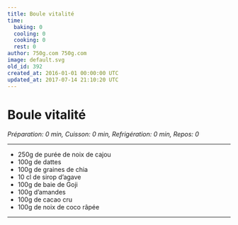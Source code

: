 ```yaml
---
title: Boule vitalité
time:
  baking: 0
  cooling: 0
  cooking: 0
  rest: 0
author: 750g.com 750g.com
image: default.svg
old_id: 392
created_at: 2016-01-01 00:00:00 UTC
updated_at: 2017-07-14 21:10:20 UTC
---
```


# Boule vitalité

_Préparation: 0 min, Cuisson: 0 min, Refrigération: 0 min, Repos: 0_

---

- 250g de purée de noix de cajou
- 100g de dattes
- 100g de graines de chia
- 10 cl de sirop d’agave
- 100g de baie de Goji
- 100g d’amandes
- 100g de cacao cru
- 100g de noix de coco râpée

---
